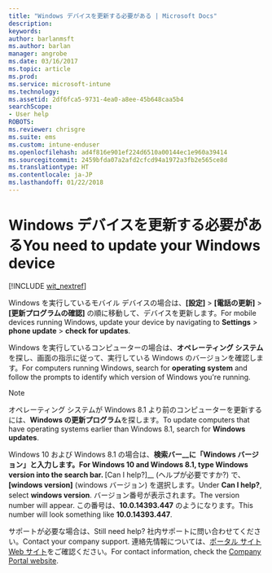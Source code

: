 ```yaml
---
title: "Windows デバイスを更新する必要がある | Microsoft Docs"
description: 
keywords: 
author: barlanmsft
ms.author: barlan
manager: angrobe
ms.date: 03/16/2017
ms.topic: article
ms.prod: 
ms.service: microsoft-intune
ms.technology: 
ms.assetid: 2df6fca5-9731-4ea0-a8ee-45b648caa5b4
searchScope:
- User help
ROBOTS: 
ms.reviewer: chrisgre
ms.suite: ems
ms.custom: intune-enduser
ms.openlocfilehash: ad4f816e901ef224d6510a00144ec1e960a39414
ms.sourcegitcommit: 2459bfda07a2afd2cfcd94a1972a3fb2e565ce8d
ms.translationtype: HT
ms.contentlocale: ja-JP
ms.lasthandoff: 01/22/2018
---
```

# <a name="you-need-to-update-your-windows-device"></a><span data-ttu-id="e3be4-102">Windows デバイスを更新する必要がある</span><span class="sxs-lookup"><span data-stu-id="e3be4-102">You need to update your Windows device</span></span>

[!INCLUDE [wit_nextref](includes/end-user-os-update-guidance.md)]

<span data-ttu-id="e3be4-103">Windows を実行しているモバイル デバイスの場合は、**[設定]** > **[電話の更新]** > **[更新プログラムの確認]** の順に移動して、デバイスを更新します。</span><span class="sxs-lookup"><span data-stu-id="e3be4-103">For mobile devices running Windows, update your device by navigating to **Settings** > **phone update** > **check for updates**.</span></span>

<span data-ttu-id="e3be4-104">Windows を実行しているコンピューターの場合は、**オペレーティング システム**を探し、画面の指示に従って、実行している Windows のバージョンを確認します。</span><span class="sxs-lookup"><span data-stu-id="e3be4-104">For computers running Windows, search for **operating system** and follow the prompts to identify which version of Windows you're running.</span></span>

> [!Note]
> <span data-ttu-id="e3be4-105">オペレーティング システムが Windows 8.1 より前のコンピューターを更新するには、**Windows の更新プログラム**を探します。</span><span class="sxs-lookup"><span data-stu-id="e3be4-105">To update computers that have operating systems earlier than Windows 8.1, search for **Windows updates**.</span></span>

<span data-ttu-id="e3be4-106">Windows 10 および Windows 8.1 の場合は、__検索バー__に「__Windows バージョン__」と入力します。</span><span class="sxs-lookup"><span data-stu-id="e3be4-106">For Windows 10 and Windows 8.1, type __Windows version__ into the __search bar__.</span></span> <span data-ttu-id="e3be4-107">__[Can I help?]__ (ヘルプが必要ですか?) で、__[windows version]__ (windows バージョン) を選択します。</span><span class="sxs-lookup"><span data-stu-id="e3be4-107">Under __Can I help?__, select __windows version__.</span></span> <span data-ttu-id="e3be4-108">バージョン番号が表示されます。</span><span class="sxs-lookup"><span data-stu-id="e3be4-108">The version number will appear.</span></span> <span data-ttu-id="e3be4-109">この番号は、__10.0.14393.447__ のようになります。</span><span class="sxs-lookup"><span data-stu-id="e3be4-109">This number will look something like __10.0.14393.447__.</span></span>

<span data-ttu-id="e3be4-110">サポートが必要な場合は、</span><span class="sxs-lookup"><span data-stu-id="e3be4-110">Still need help?</span></span> <span data-ttu-id="e3be4-111">社内サポートに問い合わせてください。</span><span class="sxs-lookup"><span data-stu-id="e3be4-111">Contact your company support.</span></span> <span data-ttu-id="e3be4-112">連絡先情報については、[ポータル サイト Web サイト](https://portal.manage.microsoft.com#HelpDeskDialog)をご確認ください。</span><span class="sxs-lookup"><span data-stu-id="e3be4-112">For contact information, check the [Company Portal website](https://portal.manage.microsoft.com#HelpDeskDialog).</span></span>
